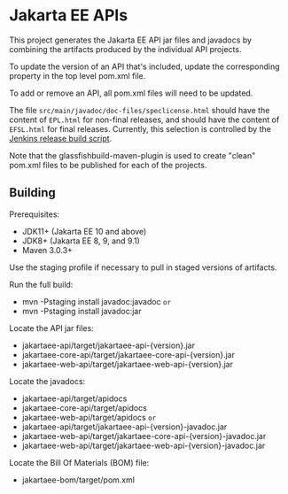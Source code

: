 Jakarta EE APIs
===============

This project generates the Jakarta EE API jar files and javadocs
by combining the artifacts produced by the individual API projects.

To update the version of an API that's included, update the corresponding
property in the top level pom.xml file.

To add or remove an API, all pom.xml files will need to be updated.

The file `src/main/javadoc/doc-files/speclicense.html` should have the content of
`EPL.html` for non-final releases, and should have the
content of `EFSL.html` for final releases.
Currently, this selection is controlled by the [Jenkins release build script](https://ci.eclipse.org/jakartaee-platform/job/release/).

Note that the glassfishbuild-maven-plugin is used to create "clean"
pom.xml files to be published for each of the projects.

Building
--------

Prerequisites:

* JDK11+ (Jakarta EE 10 and above)
* JDK8+ (Jakarta EE 8, 9, and 9.1)
* Maven 3.0.3+

Use the staging profile if necessary to pull in staged versions of artifacts.

Run the full build:

- mvn -Pstaging install javadoc:javadoc 
`or`
- mvn -Pstaging install javadoc:jar

Locate the API jar files:
- jakartaee-api/target/jakartaee-api-{version}.jar
- jakartaee-core-api/target/jakartaee-core-api-{version}.jar
- jakartaee-web-api/target/jakartaee-web-api-{version}.jar

Locate the javadocs:
- jakartaee-api/target/apidocs
- jakartaee-core-api/target/apidocs
- jakartaee-web-api/target/apidocs
`or`
- jakartaee-api/target/jakartaee-api-{version}-javadoc.jar
- jakartaee-web-api/target/jakartaee-core-api-{version}-javadoc.jar
- jakartaee-web-api/target/jakartaee-web-api-{version}-javadoc.jar


Locate the Bill Of Materials (BOM) file:
- jakartaee-bom/target/pom.xml

